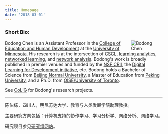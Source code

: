 ```yaml
---
title: Homepage
date: '2018-03-01'
---
```


### Short Bio:

<img src="http://meefen.github.io/assets/images/bodong.jpg" style="max-width:20%;min-width:80px;float:right;" alt="Bodong Chen" />

Bodong Chen is an Assistant Professor in the [College of Education and Human Development](http://www.cehd.umn.edu/) at the [University of Minnesota](https://twin-cities.umn.edu/). His research is at the intersection of [CSCL](https://en.wikipedia.org/wiki/Computer-supported_collaborative_learning), [learning analytics](https://en.wikipedia.org/wiki/Learning_analytics), [networked learning](https://en.wikipedia.org/wiki/Networked_learning), and [network analysis](https://en.wikipedia.org/wiki/Network_science). Bodong's work is broadly published in premier venues and funded by the [NSF CRII](https://www.nsf.gov/awardsearch/showAward?AWD_ID=1657009), the [Digital Learning for Development initiative](http://dl4d.org/), etc. Bodong holds a Bachelor of Science from [Beijing Normal University](http://english.bnu.edu.cn/), a Master of Education from [Peking University](http://english.pku.edu.cn/), and a Ph.D. from [OISE/University of Toronto](http://www.oise.utoronto.ca/oise/Home/index.html).

See [CoLIG](https://colig.github.io/research/) for Bodong's research projects.

<hr>

陈伯栋，四川人，明尼苏达大学、教育与人类发展学院助理教授。

主要研究方向包括：计算机支持的协作学习、学习分析学、网络分析、网络学习。

研究项目参见[研究组网站](https://colig.github.io/research/)。
